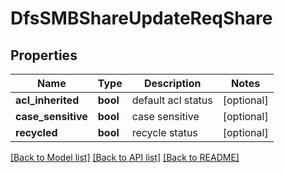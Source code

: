 # DfsSMBShareUpdateReqShare

## Properties
Name | Type | Description | Notes
------------ | ------------- | ------------- | -------------
**acl_inherited** | **bool** | default acl status | [optional] 
**case_sensitive** | **bool** | case sensitive | [optional] 
**recycled** | **bool** | recycle status | [optional] 

[[Back to Model list]](../README.md#documentation-for-models) [[Back to API list]](../README.md#documentation-for-api-endpoints) [[Back to README]](../README.md)


